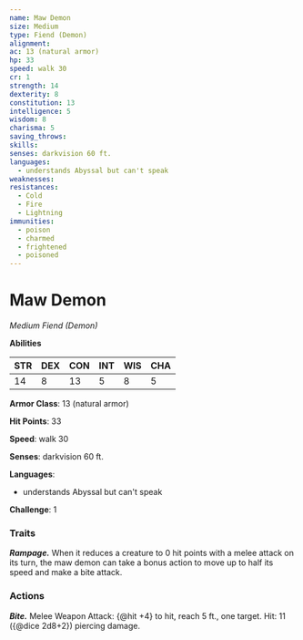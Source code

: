```yaml
---
name: Maw Demon
size: Medium
type: Fiend (Demon)
alignment: 
ac: 13 (natural armor)
hp: 33
speed: walk 30
cr: 1
strength: 14
dexterity: 8
constitution: 13
intelligence: 5
wisdom: 8
charisma: 5
saving_throws:
skills:
senses: darkvision 60 ft.
languages:
  - understands Abyssal but can't speak
weaknesses:
resistances:
  - Cold
  - Fire
  - Lightning
immunities:
  - poison
  - charmed
  - frightened
  - poisoned
---
```


# Maw Demon

*Medium Fiend (Demon)*

**Abilities**

| STR | DEX | CON | INT | WIS | CHA |
| --- | --- | --- | --- | --- | --- |
| 14 | 8 | 13 | 5 | 8 | 5 |

**Armor Class**: 13 (natural armor)

**Hit Points**: 33

**Speed**: walk 30

**Senses**: darkvision 60 ft.

**Languages**:
  - understands Abyssal but can't speak

**Challenge**: 1

### Traits
***Rampage.*** When it reduces a creature to 0 hit points with a melee attack on its turn, the maw demon can take a bonus action to move up to half its speed and make a bite attack.

### Actions
***Bite.*** Melee Weapon Attack: {@hit +4} to hit, reach 5 ft., one target. Hit: 11 ({@dice 2d8+2}) piercing damage.

